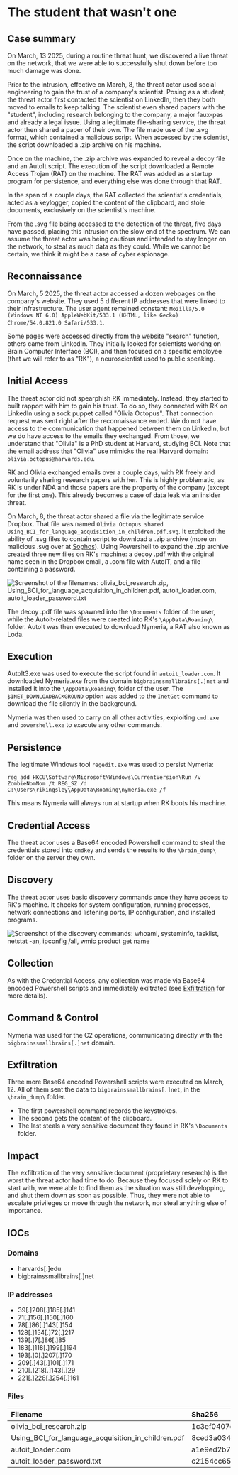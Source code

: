 # The student that wasn't one 

## Case summary
On March, 13 2025, during a routine threat hunt, we discovered a live threat on the network, that we were able to successfully shut down before too much damage was done.

Prior to the intrusion, effective on March, 8, the threat actor used social engineering to gain the trust of a company's scientist. Posing as a student, the threat actor first contacted the scientist on LinkedIn, then they both moved to emails to keep talking. The scientist even shared papers with the "student", including research belonging to the company, a major faux-pas and already a legal issue. Using a legitimate file-sharing service, the threat actor then shared a paper of their own. The file made use of the .svg format, which contained a malicious script. When accessed by the scientist, the script downloaded a .zip archive on his machine.

Once on the machine, the .zip archive was expanded to reveal a decoy file and an AutoIt script. The execution of the script downloaded a Remote Access Trojan (RAT) on the machine. The RAT was added as a startup program for persistence, and everything else was done through that RAT.

In the span of a couple days, the RAT collected the scientist's credentials, acted as a keylogger, copied the content of the clipboard, and stole documents, exclusively on the scientist's machine.

From the .svg file being accessed to the detection of the threat, five days have passed, placing this intrusion on the slow end of the spectrum. We can assume the threat actor was being cautious and intended to stay longer on the network, to steal as much data as they could. While we cannot be certain, we think it might be a case of cyber espionage.

## Reconnaissance
On March, 5 2025, the threat actor accessed a dozen webpages on the company's website. They used 5 different IP addresses that were linked to their infrastructure. The user agent remained constant: `Mozilla/5.0 (Windows NT 6.0) AppleWebKit/533.1 (KHTML, like Gecko) Chrome/54.0.821.0 Safari/533.1`.

Some pages were accessed directly from the website "search" function, others came from LinkedIn. They initially looked for scientists working on Brain Computer Interface (BCI), and then focused on a specific employee (that we will refer to as "RK"), a neuroscientist used to public speaking.

## Initial Access
The threat actor did not spearphish RK immediately. Instead, they started to built rapport with him to gain his trust. To do so, they connected with RK on LinkedIn using a sock puppet called "Olivia Octopus". That connection request was sent right after the reconnaissance ended. We do not have access to the communication that happened between them on LinkedIn, but we do have access to the emails they exchanged. From those, we understand that "Olivia" is a PhD student at Harvard, studying BCI. Note that the email address that "Olivia" use mimicks the real Harvard domain: `olivia.octopus@harvards.edu`.

RK and Olivia exchanged emails over a couple days, with RK freely and voluntarily sharing research papers with her. This is highly problematic, as RK is under NDA and those papers are the property of the company (except for the first one). This already becomes a case of data leak via an insider threat.

On March, 8, the threat actor shared a file via the legitimate service Dropbox. That file was named `Olivia Octopus shared Using_BCI_for_language_acquisition_in_children.pdf.svg`. It exploited the ability of .svg files to contain script to download a .zip archive (more on malicious .svg over at [Sophos](https://news.sophos.com/en-us/2025/02/05/svg-phishing/)). Using Powershell to expand the .zip archive created three new files on RK's machine: a decoy .pdf with the original name seen in the Dropbox email, a .com file with AutoIT, and a file containing a password.

![Screenshot of the filenames: olivia_bci_research.zip, Using_BCI_for_language_acquisition_in_children.pdf, autoit_loader.com, autoit_loader_password.txt](https://github.com/user-attachments/assets/2feea88a-c2bd-4837-8fe1-1c32475ee2a3)

The decoy .pdf file was spawned into the `\Documents` folder of the user, while the AutoIt-related files were created into RK's `\AppData\Roaming\` folder. 
AutoIt was then executed to download Nymeria, a RAT also known as Loda.

## Execution
AutoIt3.exe was used to execute the script found in `autoit_loader.com`. It downloaded Nymeria.exe from the domain `bigbrainssmallbrains[.]net` and installed it into the `\AppData\Roaming\` folder of the user. The `$INET_DOWNLOADBACKGROUND` option was added to the `InetGet` command to download the file silently in the background.

Nymeria was then used to carry on all other activities, exploiting `cmd.exe` and `powershell.exe` to execute any other commands.

## Persistence
The legitimate Windows tool `regedit.exe` was used to persist Nymeria:

`reg add HKCU\Software\Microsoft\Windows\CurrentVersion\Run /v ZombieNomNom /t REG_SZ /d C:\Users\rikingsley\AppData\Roaming\nymeria.exe /f`

This means Nymeria will always run at startup when RK boots his machine.

## Credential Access
The threat actor uses a Base64 encoded Powershell command to steal the credentials stored into `cmdkey` and sends the results to the `\brain_dump\` folder on the server they own.

## Discovery
The threat actor uses basic discovery commands once they have access to RK's machine. It checks for system configuration, running processes, network connections and listening ports, IP configuration, and installed programs.

![Screenshot of the discovery commands: whoami, systeminfo, tasklist, netstat -an, ipconfig /all, wmic product get name](https://github.com/user-attachments/assets/c208805a-2eb6-443b-a297-86e984a51321)

## Collection
As with the Credential Access, any collection was made via Base64 encoded Powershell scripts and immediately exiltrated (see [Exfiltration](#exfiltration) for more details).

## Command & Control
Nymeria was used for the C2 operations, communicating directly with the `bigbrainssmallbrains[.]net` domain. 

## Exfiltration
Three more Base64 encoded Powershell scripts were executed on March, 12. All of them sent the data to `bigbrainssmallbrains[.]net`, in the `\brain_dump\` folder.
* The first powershell command records the keystrokes.
* The second gets the content of the clipboard.
* The last steals a very sensitive document they found in RK's `\Documents` folder.

## Impact
The exfiltration of the very sensitive document (proprietary research) is the worst the threat actor had time to do. Because they focused solely on RK to start with, we were able to find them as the situation was still developping, and shut them down as soon as possible. Thus, they were not able to escalate privileges or move through the network, nor steal anything else of importance.

## IOCs
### Domains
* harvards[.]edu
* bigbrainssmallbrains[.]net
### IP addresses
* 39[.]208[.]185[.]141
* 71[.]156[.]150[.]160
* 78[.]86[.]143[.]154
* 128[.]154[.]72[.]217
* 139[.]7[.]86[.]85
* 183[.]118[.]199[.]194
* 193[.]0[.]207[.]170
* 209[.]43[.]101[.]171
* 210[.]218[.]143[.]29
* 221[.]228[.]254[.]161
### Files
| Filename | Sha256 |
| :--- | :--- |
| olivia_bci_research.zip | 1c3ef0407d5714037504c52f7abfa86c081fd7a021b52e2abe8a669f92413252 |
| Using_BCI_for_language_acquisition_in_children.pdf | 8ced3a034e25ae9669aae44af738ce16510122a0c0e23a4f5fcc32720f493fe8 |
| autoit_loader.com | a1e9ed2b75820c3ba85b01a5d2192ebd30e4f8b7f9b38a17f7b64de09fb602e1 |
| autoit_loader_password.txt | c2154cc65f4ec3749bc631c253c4081304f3ce362917d12ccbd6e655adabf3dc |
